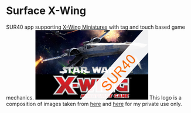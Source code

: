 Surface X-Wing
=================
SUR40 app supporting [X-Wing Miniatures](https://www.fantasyflightgames.com/en/products/x-wing/) with tag and touch based game mechanics.
![Logo](https://raw.githubusercontent.com/halllo/SurfaceXWing/master/SurfaceXWing/InstalledAppInfo/appIcon.png)
This logo is a composition of images taken from [here](https://www.fantasyflightgames.com/en/products/x-wing/) and [here](http://xwing-miniatures.wikia.com/wiki/X-Wing_Miniatures_Wiki) for my private use only.